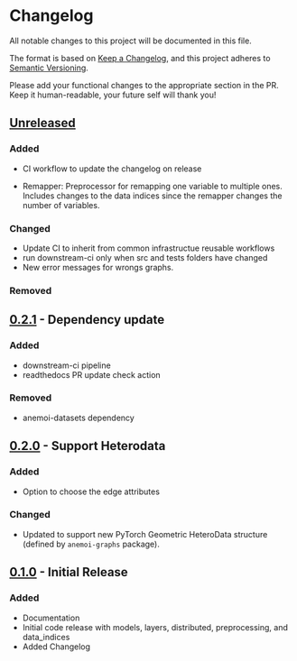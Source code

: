 # Changelog

All notable changes to this project will be documented in this file.

The format is based on [Keep a Changelog](https://keepachangelog.com/en/1.1.0/),
and this project adheres to [Semantic Versioning](https://semver.org/spec/v2.0.0.html).

Please add your functional changes to the appropriate section in the PR.
Keep it human-readable, your future self will thank you!

## [Unreleased]

### Added
 - CI workflow to update the changelog on release

- Remapper: Preprocessor for remapping one variable to multiple ones. Includes changes to the data indices since the remapper changes the number of variables.

### Changed

 - Update CI to inherit from common infrastructue reusable workflows
 - run downstream-ci only when src and tests folders have changed
 - New error messages for wrongs graphs.

### Removed

## [0.2.1] - Dependency update

### Added

- downstream-ci pipeline
- readthedocs PR update check action

### Removed

- anemoi-datasets dependency

## [0.2.0] - Support Heterodata

### Added

- Option to choose the edge attributes

### Changed

- Updated to support new PyTorch Geometric HeteroData structure (defined by `anemoi-graphs` package).

## [0.1.0] - Initial Release

### Added
- Documentation
- Initial code release with models, layers, distributed, preprocessing, and data_indices
- Added Changelog

<!-- Add Git Diffs for Links above -->
[unreleased]: https://github.com/ecmwf/anemoi-models/compare/0.2.1...HEAD
[0.2.1]: https://github.com/ecmwf/anemoi-models/compare/0.2.0...0.2.1
[0.2.0]: https://github.com/ecmwf/anemoi-models/compare/0.1.0...0.2.0
[0.1.0]: https://github.com/ecmwf/anemoi-models/releases/tag/0.1.0
